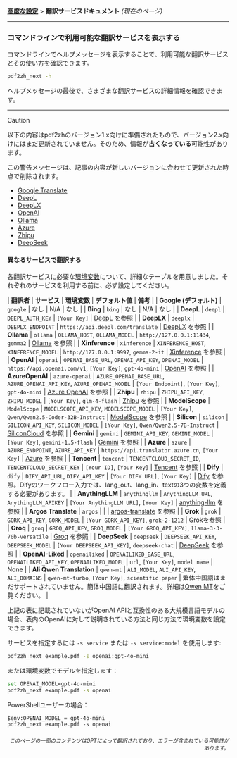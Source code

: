 [**高度な設定**](./introduction.md) > **翻訳サービスドキュメント** _(現在のページ)_

---

### コマンドラインで利用可能な翻訳サービスを表示する

コマンドラインでヘルプメッセージを表示することで、利用可能な翻訳サービスとその使い方を確認できます。

```bash
pdf2zh_next -h
```

ヘルプメッセージの最後で、さまざまな翻訳サービスの詳細情報を確認できます。

---

> [!CAUTION]
> 以下の内容はpdf2zhのバージョン1.x向けに準備されたもので、バージョン2.x向けにはまだ更新されていません。そのため、情報が**古くなっている**可能性があります。
>
> この警告メッセージは、記事の内容が新しいバージョンに合わせて更新された時点で削除されます。

* [Google Translate](https://cloud.google.com/translate/docs)
* [DeepL](https://developers.deepl.com/docs/api-reference/translate)
* [DeepLX](https://github.com/OwO-Network/DeepLX)
* [OpenAI](https://platform.openai.com/docs/api-reference/introduction)
* [Ollama](https://github.com/ollama/ollama/blob/main/docs/api.md)
* [Azure](https://learn.microsoft.com/en-us/azure/ai-services/translator/)
* [Zhipu](https://bigmodel.cn/)
* [DeepSeek](https://api-docs.deepseek.com/)

#### 異なるサービスで翻訳する

各翻訳サービスに必要な[環境変数](https://chatgpt.com/share/6734a83d-9d48-800e-8a46-f57ca6e8bcb4)について、詳細なテーブルを用意しました。それぞれのサービスを利用する前に、必ず設定してください。

| **翻訳者**       | **サービス**    | **環境変数**                                             | **デフォルト値**                                       | **備考**                                                                                                                                                                                                                  |
| **Google (デフォルト)** | `google`       | なし                                                                  | N/A                                                      | なし                                                                                                                                                                                                                       |
| **Bing**             | `bing`         | なし                                                                  | N/A                                                      | なし                                                                                                                                                                                                                       |
| **DeepL**            | `deepl`        | `DEEPL_AUTH_KEY`                                                      | `[Your Key]`                                             | [DeepL](https://support.deepl.com/hc/en-us/articles/360020695820-API-Key-for-DeepL-s-API) を参照                                                                                                                              |
| **DeepLX**           | `deeplx`       | `DEEPLX_ENDPOINT`                                                     | `https://api.deepl.com/translate`                        | [DeepLX](https://github.com/OwO-Network/DeepLX) を参照                                                                                                                                                                        |
| **Ollama**           | `ollama`       | `OLLAMA_HOST`, `OLLAMA_MODEL`                                         | `http://127.0.0.1:11434`, `gemma2`                       | [Ollama](https://github.com/ollama/ollama) を参照                                                                                                                                                                             |
| **Xinference**       | `xinference`   | `XINFERENCE_HOST`, `XINFERENCE_MODEL`                                 | `http://127.0.0.1:9997`, `gemma-2-it`                    | [Xinference](https://github.com/xorbitsai/inference) を参照                                                                                                                                                                   |
| **OpenAI**           | `openai`       | `OPENAI_BASE_URL`, `OPENAI_API_KEY`, `OPENAI_MODEL`                   | `https://api.openai.com/v1`, `[Your Key]`, `gpt-4o-mini` | [OpenAI](https://platform.openai.com/docs/overview) を参照                                                                                                                                                                    |
| **AzureOpenAI**      | `azure-openai` | `AZURE_OPENAI_BASE_URL`, `AZURE_OPENAI_API_KEY`, `AZURE_OPENAI_MODEL` | `[Your Endpoint]`, `[Your Key]`, `gpt-4o-mini`           | [Azure OpenAI](https://learn.microsoft.com/zh-cn/azure/ai-services/openai/chatgpt-quickstart?tabs=command-line%2Cjavascript-keyless%2Ctypescript-keyless%2Cpython&pivots=programming-language-python) を参照                  |
| **Zhipu**            | `zhipu`        | `ZHIPU_API_KEY`, `ZHIPU_MODEL`                                        | `[Your Key]`, `glm-4-flash`                              | [Zhipu](https://open.bigmodel.cn/dev/api/thirdparty-frame/openai-sdk) を参照                                                                                                                                                  |
| **ModelScope**       | `ModelScope`   | `MODELSCOPE_API_KEY`, `MODELSCOPE_MODEL`                              | `[Your Key]`, `Qwen/Qwen2.5-Coder-32B-Instruct`          | [ModelScope](https://www.modelscope.cn/docs/model-service/API-Inference/intro) を参照                                                                                                                                         |
| **Silicon**          | `silicon`      | `SILICON_API_KEY`, `SILICON_MODEL`                                    | `[Your Key]`, `Qwen/Qwen2.5-7B-Instruct`                 | [SiliconCloud](https://docs.siliconflow.cn/quickstart) を参照                                                                                                                                                                 |
| **Gemini**           | `gemini`       | `GEMINI_API_KEY`, `GEMINI_MODEL`                                      | `[Your Key]`, `gemini-1.5-flash`                         | [Gemini](https://ai.google.dev/gemini-api/docs/openai) を参照                                                                                                                                                                 |
| **Azure**            | `azure`        | `AZURE_ENDPOINT`, `AZURE_API_KEY`                                     | `https://api.translator.azure.cn`, `[Your Key]`          | [Azure](https://docs.azure.cn/en-us/ai-services/translator/text-translation-overview) を参照                                                                                                                                  |
| **Tencent**          | `tencent`      | `TENCENTCLOUD_SECRET_ID`, `TENCENTCLOUD_SECRET_KEY`                   | `[Your ID]`, `[Your Key]`                                | [Tencent](https://www.tencentcloud.com/products/tmt?from_qcintl=122110104) を参照                                                                                                                                             |
| **Dify**             | `dify`         | `DIFY_API_URL`, `DIFY_API_KEY`                                        | `[Your DIFY URL]`, `[Your Key]`                          | [Dify](https://github.com/langgenius/dify) を参照。Difyのワークフロー入力では、lang_out、lang_in、textの3つの変数を定義する必要があります。                                                                                  |
| **AnythingLLM**      | `anythingllm`  | `AnythingLLM_URL`, `AnythingLLM_APIKEY`                               | `[Your AnythingLLM URL]`, `[Your Key]`                   | [anything-llm](https://github.com/Mintplex-Labs/anything-llm) を参照                                                                                                                                                          |
| **Argos Translate**  | `argos`        |                                                                       |                                                          | [argos-translate](https://github.com/argosopentech/argos-translate) を参照                                                                                                                                                    |
| **Grok**             | `grok`         | `GORK_API_KEY`, `GORK_MODEL`                                          | `[Your GORK_API_KEY]`, `grok-2-1212`                     | [Grok](https://docs.x.ai/docs/overview)を参照                                                                                                                                                                                |
| **Groq**             | `groq`         | `GROQ_API_KEY`, `GROQ_MODEL`                                          | `[Your GROQ_API_KEY]`, `llama-3-3-70b-versatile`         | [Groq](https://console.groq.com/docs/models) を参照                                                                                                                                                                           |
| **DeepSeek**         | `deepseek`     | `DEEPSEEK_API_KEY`, `DEEPSEEK_MODEL`                                  | `[Your DEEPSEEK_API_KEY]`, `deepseek-chat`               | [DeepSeek](https://www.deepseek.com/) を参照                                                                                                                                                                                  |
| **OpenAI-Liked**     | `openailiked`  | `OPENAILIKED_BASE_URL`, `OPENAILIKED_API_KEY`, `OPENAILIKED_MODEL`    | `url`, `[Your Key]`, `model name`                        | None                                                                                                                                                                                                                       |
| **Ali Qwen Translation** | `qwen-mt`  | `ALI_MODEL`, `ALI_API_KEY`, `ALI_DOMAINS`                             | `qwen-mt-turbo`, `[Your Key]`, `scientific paper`        | 繁体中国語はまだサポートされていません。簡体中国語に翻訳されます。詳細は[Qwen MT](https://bailian.console.aliyun.com/?spm=5176.28197581.0.0.72e329a4HRxe99#/model-market/detail/qwen-mt-turbo)をご覧ください。 |

上記の表に記載されていないがOpenAI APIと互換性のある大規模言語モデルの場合、表内のOpenAIに対して説明されている方法と同じ方法で環境変数を設定できます。

サービスを指定するには `-s service` または `-s service:model` を使用します:

```bash
pdf2zh_next example.pdf -s openai:gpt-4o-mini
```

または環境変数でモデルを指定します：

```bash
set OPENAI_MODEL=gpt-4o-mini
pdf2zh_next example.pdf -s openai
```

PowerShellユーザーの場合：

```shell
$env:OPENAI_MODEL = gpt-4o-mini
pdf2zh_next example.pdf -s openai
```

<div align="right"> 
<h6><small>このページの一部のコンテンツはGPTによって翻訳されており、エラーが含まれている可能性があります。</small></h6>